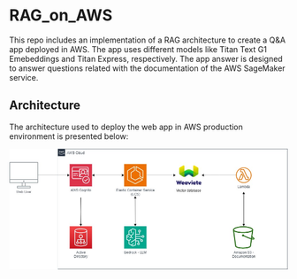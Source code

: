 # RAG_on_AWS
This repo includes an implementation of a RAG architecture to create a Q&amp;A app deployed in AWS. The app uses different models like Titan Text G1 Emebeddings and Titan Express, respectively. The app answer is designed to answer questions related with the documentation of the AWS SageMaker service. 

## Architecture
The architecture used to deploy the web app in AWS production environment is presented below:

![alt text](https://github.com/JuanCaBaqueroB/RAG_on_AWS/blob/main/src/RAG_on_AWS.jpg)

